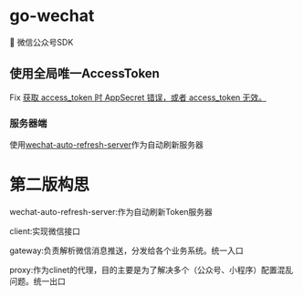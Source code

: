# go-wechat
🎉 微信公众号SDK

## 使用全局唯一AccessToken

Fix [获取 access_token 时 AppSecret 错误，或者 access_token 无效。](https://github.com/nilorg/go-wechat/issues/23)

### 服务器端

使用[wechat-auto-refresh-server](https://github.com/nilorg/go-wechat/tree/master/auto-refresh-server)作为自动刷新服务器


# 第二版构思

wechat-auto-refresh-server:作为自动刷新Token服务器

client:实现微信接口

gateway:负责解析微信消息推送，分发给各个业务系统。统一入口

proxy:作为clinet的代理，目的主要是为了解决多个（公众号、小程序）配置混乱问题。统一出口